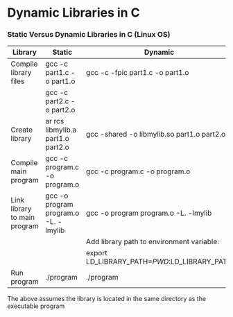 # Dynamic Libraries in C

### Static Versus Dynamic Libraries in C (Linux OS)
|Library			|Static			  	   	|Dynamic			    		|
|-------------------------------|---------------------------------------|-----------------------------------------------|
|Compile library files  	|gcc -c part1.c -o part1.o	   	|gcc -c -fpic part1.c -o part1.o  		|
|				|gcc -c part2.c -o part2.o	   	|				    		|
|Create library			|ar rcs libmylib.a part1.o part2.o 	|gcc -shared -o libmylib.so part1.o part2.o  	|
|Compile main program		|gcc -c program.c -o program.o	   	|gcc -c program.c -o program.o			|
|Link library to main program   |gcc -o program program.o -L. -lmylib	|gcc -o program program.o -L. -lmylib		|
|				|					|Add library path to environment variable:	|
|				|					|export LD_LIBRARY_PATH=$PWD:$LD_LIBRARY_PATH	|
|Run program			|./program				|./program					|

The above assumes the library is located in the same directory as the executable program
